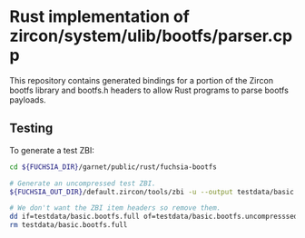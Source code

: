 Rust implementation of zircon/system/ulib/bootfs/parser.cpp
==============================================================

This repository contains generated bindings for a portion of the Zircon bootfs library and bootfs.h
headers to allow Rust programs to parse bootfs payloads.

## Testing

To generate a test ZBI:
```sh
cd ${FUCHSIA_DIR}/garnet/public/rust/fuchsia-bootfs

# Generate an uncompressed test ZBI.
${FUCHSIA_OUT_DIR}/default.zircon/tools/zbi -u --output testdata/basic.bootfs.full testdata/input

# We don't want the ZBI item headers so remove them.
dd if=testdata/basic.bootfs.full of=testdata/basic.bootfs.uncompresssed bs=1 skip=64
rm testdata/basic.bootfs.full
```
